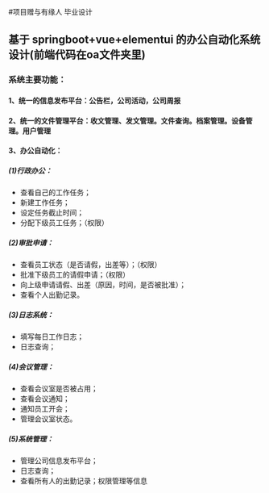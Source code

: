 #项目赠与有缘人
毕业设计
## 基于 springboot+vue+elementui 的办公自动化系统设计(前端代码在oa文件夹里)


### 系统主要功能：
#### 1、统一的信息发布平台：公告栏，公司活动，公司周报
#### 2、统一的文件管理平台：收文管理、发文管理。文件查询。档案管理。设备管理。用户管理
#### 3、办公自动化：
##### (1)行政办公：
+ 查看自己的工作任务；
+ 新建工作任务；
+ 设定任务截止时间；
+ 分配下级员工任务；（权限）
##### (2)审批申请：
+ 查看员工状态（是否请假，出差等）；（权限）
+ 批准下级员工的请假申请；（权限）
+ 向上级申请请假、出差（原因，时间，是否被批准）；
+ 查看个人出勤记录。
##### (3)日志系统：
+ 填写每日工作日志；
+ 日志查询；
##### (4)会议管理：
+ 查看会议室是否被占用；
+ 查看会议通知；
+ 通知员工开会；
+ 管理会议室状态。
##### (5)系统管理：
+ 管理公司信息发布平台；
+ 日志查询；
+ 查看所有人的出勤记录；权限管理等信息

